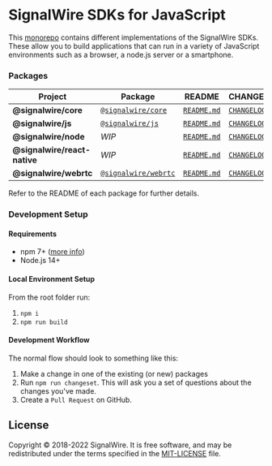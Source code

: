 # SignalWire SDKs for JavaScript

This [monorepo](https://en.wikipedia.org/wiki/Monorepo) contains different implementations of the SignalWire SDKs. These allow you to build applications that can run in a variety of JavaScript environments such as a browser, a node.js server or a smartphone.

### Packages

| Project                      | Package                                                                  | README                                         | CHANGELOG                                            |
| ---------------------------- | ------------------------------------------------------------------------ | ---------------------------------------------- | ---------------------------------------------------- |
| **@signalwire/core**         | [`@signalwire/core`](https://www.npmjs.com/package/@signalwire/core)     | [`README.md`](packages/node/README.md)         | [`CHANGELOG.md`](packages/node/CHANGELOG.md)         |
| **@signalwire/js**           | [`@signalwire/js`](https://www.npmjs.com/package/@signalwire/js)         | [`README.md`](packages/js/README.md)           | [`CHANGELOG.md`](packages/js/CHANGELOG.md)           |
| **@signalwire/node**         | _WIP_                                                                    | [`README.md`](packages/node/README.md)         | [`CHANGELOG.md`](packages/node/CHANGELOG.md)         |
| **@signalwire/react-native** | _WIP_                                                                    | [`README.md`](packages/react-native/README.md) | [`CHANGELOG.md`](packages/react-native/CHANGELOG.md) |
| **@signalwire/webrtc**       | [`@signalwire/webrtc`](https://www.npmjs.com/package/@signalwire/webrtc) | [`README.md`](packages/webrtc/README.md)       | [`CHANGELOG.md`](packages/webrtc/CHANGELOG.md)       |

Refer to the README of each package for further details.

### Development Setup

#### Requirements

- npm 7+ ([more info](https://docs.npmjs.com/cli/v7/using-npm/workspaces))
- Node.js 14+

#### Local Environment Setup

From the root folder run:

1. `npm i`
2. `npm run build`

#### Development Workflow

The normal flow should look to something like this:

1. Make a change in one of the existing (or new) packages
2. Run `npm run changeset`. This will ask you a set of questions about the changes you've made.
3. Create a `Pull Request` on GitHub.

## License

Copyright © 2018-2022 SignalWire. It is free software, and may be redistributed under the terms specified in the [MIT-LICENSE](https://github.com/signalwire/signalwire-js/blob/master/LICENSE) file.
